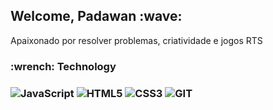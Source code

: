 <h2> Welcome, Padawan :wave: </h2>

<article>
<p> Apaixonado por resolver problemas, criatividade e jogos RTS </p>

<section>
<h3> :wrench: Technology <h3>

![JavaScript](https://img.shields.io/badge/-JAVASCRIPT-333333?style=flat&logo=JavaScript&logoColor=yellow)
![HTML5](https://img.shields.io/badge/-HTML5-333333?style=flat&logo=HTML5&logoColor=orange)
![CSS3](https://img.shields.io/badge/-CSS3-333333?style=flat&logo=CSS3&logoColor=blue)
![GIT](https://img.shields.io/badge/-GIT-333333?style=flat&logo=GIT&logoColor=orange)
</section>
